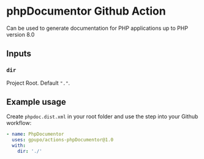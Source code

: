 # phpDocumentor Github Action

Can be used to generate documentation for PHP applications up to PHP version 8.0

## Inputs

### `dir`

Project Root. Default `"."`.

## Example usage

Create `phpdoc.dist.xml` in your root folder and use the step into your Github workflow:

```yaml
- name: PhpDocumentor
  uses: gpupo/actions-phpDocumentor@1.0
  with:
    dir: './'
```
